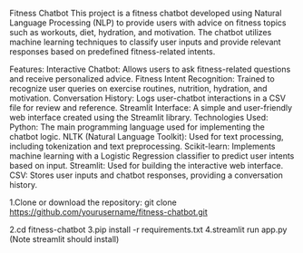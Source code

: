 Fitness Chatbot
This project is a fitness chatbot developed using Natural Language Processing (NLP) to provide users with advice on fitness topics such as workouts, diet, hydration, and motivation. The chatbot utilizes machine learning techniques to classify user inputs and provide relevant responses based on predefined fitness-related intents.

Features:
Interactive Chatbot: Allows users to ask fitness-related questions and receive personalized advice.
Fitness Intent Recognition: Trained to recognize user queries on exercise routines, nutrition, hydration, and motivation.
Conversation History: Logs user-chatbot interactions in a CSV file for review and reference.
Streamlit Interface: A simple and user-friendly web interface created using the Streamlit library.
Technologies Used:
Python: The main programming language used for implementing the chatbot logic.
NLTK (Natural Language Toolkit): Used for text processing, including tokenization and text preprocessing.
Scikit-learn: Implements machine learning with a Logistic Regression classifier to predict user intents based on input.
Streamlit: Used for building the interactive web interface.
CSV: Stores user inputs and chatbot responses, providing a conversation history.

1.Clone or download the repository:
git clone https://github.com/yourusername/fitness-chatbot.git

2.cd fitness-chatbot
3.pip install -r requirements.txt
4.streamlit run app.py   (Note streamlit should install)


